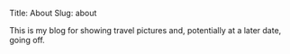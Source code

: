 Title: About
Slug: about

This is my blog for showing travel pictures and, potentially at a later date, going off.
